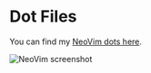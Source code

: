 # Dot Files

You can find my [NeoVim dots here](https://github.com/dzh-ma/dot/blob/main/nvim/README.md).

![NeoVim screenshot](https://github.com/dzh-ma/dot/assets/145275422/e922a7c6-284f-483f-a010-007e79014d48)
